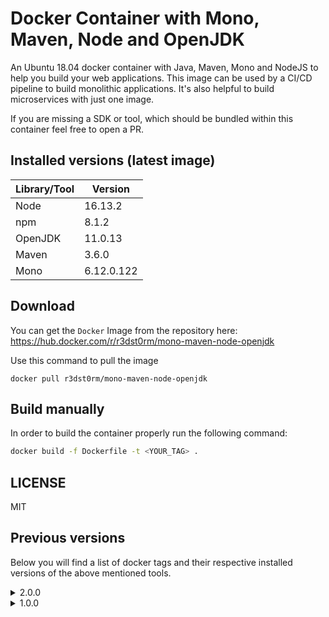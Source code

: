 # Docker Container with Mono, Maven, Node and OpenJDK

An Ubuntu 18.04 docker container with Java, Maven, Mono and NodeJS to help you build your web applications. This image can be used by a CI/CD pipeline to build monolithic applications. It's also helpful to build microservices with just one image.

If you are missing a SDK or tool, which should be bundled within this container feel free to open a PR.

## Installed versions (latest image)

| Library/Tool | Version    |
|---------|------------|
| Node    | 16.13.2    |
| npm     | 8.1.2      |
| OpenJDK | 11.0.13    |
| Maven   | 3.6.0      |
| Mono    | 6.12.0.122 |
## Download

You can get the `Docker` Image from the repository here: https://hub.docker.com/r/r3dst0rm/mono-maven-node-openjdk

Use this command to pull the image
```
docker pull r3dst0rm/mono-maven-node-openjdk
```

## Build manually

In order to build the container properly run the following command:

```bash
docker build -f Dockerfile -t <YOUR_TAG> .
```

## LICENSE

MIT

## Previous versions

Below you will find a list of docker tags and their respective installed versions of the above mentioned tools.

<details>
  <summary>2.0.0</summary>

| Library/Tool | Version    |
|---------|------------|
| Node    | 16.13.2    |
| npm     | 8.1.2      |
| OpenJDK | 11.0.13    |
| Maven   | 3.6.0      |
| Mono    | 6.12.0.122 |
</details>

<details>
  <summary>1.0.0</summary>

| Library/Tool | Version |
|---------|---------|
| Node    | 12.22.9  |
| npm     | 6.14.15   |
| OpenJDK | 11.0.13  |
| Maven   | 3.6.0   |
| Mono    | 6.12.0.122     |
</details>
